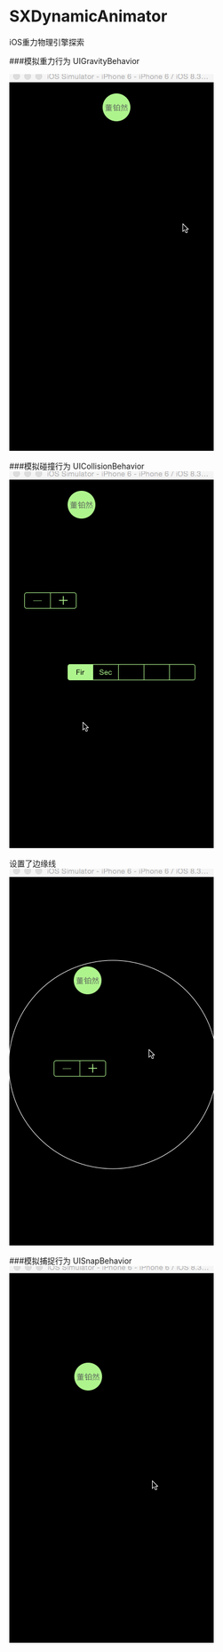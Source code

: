 # SXDynamicAnimator
iOS重力物理引擎探索

###模拟重力行为  UIGravityBehavior

![image](https://github.com/dsxNiubility/SXDynamicAnimator/raw/master/screenshots/D1.gif)

###模拟碰撞行为  UICollisionBehavior
![image](https://github.com/dsxNiubility/SXDynamicAnimator/raw/master/screenshots/D2.gif)

设置了边缘线<br />
![image](https://github.com/dsxNiubility/SXDynamicAnimator/raw/master/screenshots/D3.gif)

###模拟捕捉行为 UISnapBehavior
![image](https://github.com/dsxNiubility/SXDynamicAnimator/raw/master/screenshots/D4.gif)
